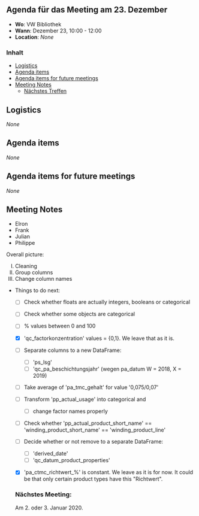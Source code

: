 ## Agenda für das Meeting am 23. Dezember
- **Wo**: VW Bibliothek
- **Wann**: Dezember 23, 10:00 - 12:00 
- **Location**: *None*

### Inhalt

* [Logistics](#logistics)
* [Agenda items](#agenda-items)
* [Agenda items for future meetings](#agenda-items-for-future-meetings)
* [Meeting Notes](#meeting-notes)
  * [Nächstes Treffen](#nächstes-meeting)

## Logistics

*None*

## Agenda items

*None*

## Agenda items for future meetings

*None*

## Meeting Notes

- Elron
- Frank
- Julian
- Philippe

Overall picture:
<ol type="I">
<li>Cleaning</li>
<li>Group columns</li>
<li>Change column names</li>
</ol>

- Things to do next:
  - [ ] Check whether floats are actually integers, booleans or categorical
  - [ ] Check whether some objects are categorical
  - [ ] % values between 0 and 100
  - [x] 'qc_factorkonzentration' values = {0,1}. We leave that as it is.
  
  - [ ] Separate columns to a new DataFrame:
      - [ ] 'ps_lsg'
      - [ ] 'qc_pa_beschichtungsjahr' (wegen pa_datum W = 2018, X = 2019) 
  
  - [ ] Take average of 'pa_tmc_gehalt' for value '0,075/0,07'
  - [ ] Transform 'pp_actual_usage' into categorical and
      - [ ] change factor names properly
      
  - [ ] Check whether 'pp_actual_product_short_name' == 'winding_product_short_name' == 'winding_product_line' 
  - [ ] Decide whether or not remove to a separate DataFrame:
      - [ ] 'derived_date'
      - [ ] 'qc_datum_product_properties'
      
  - [x] 'pa_ctmc_richtwert_%' is constant. We leave as it is for now. It could be that only certain product types have this "Richtwert".
  
  ### Nächstes Meeting:
  
  Am 2. oder 3. Januar 2020. 
